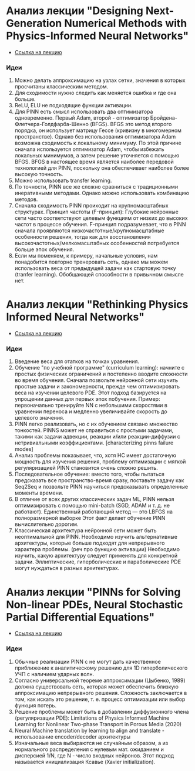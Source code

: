 # Анализ лекции "Designing Next-Generation Numerical Methods with Physics-Informed Neural Networks"

- [Ссылка на лекцию](https://www.youtube.com/watch?v=BiB82F_fgUw&ab_channel=NHR%40FAU)

### Идеи
1. Можно делать аппроксимацию на узлах сетки, значения в которых просчитаны классическим методом.
2. Для сходимости нужно следить как меняется ошибка и где она больше.
3. ReLU, ELU не подходящие функции активации.
4. Для PINN есть смысл использовать два оптимизатора одновременно. Первый Adam, второй - оптимизатор Бройдена-Флетчера-Голдфарба-Шенно (BFGS). BFGS это метод второго порядка, он использует матрицу Гессе (кривизну в многомерном пространстве). Однако без использования оптимизатора Adam возможна сходимость к локальному минимуму. По этой причине сначала используется оптимизатор Adam, чтобы избежать локальных минимумов, а затем решение уточняется с помощью BFGS. BFGS в настоящее время является наиболее передовой технологией для PINN, поскольку она обеспечивает наиболее более высокую точность.
5. Можно использовать transfer learning.
6. По точности, PINN все же сложно сравниться с традиционными инеративными методами. Однако можно использовать комбинацию методов.
7. Сначала сходимость PINN проиходит на крупномасштабных структурах. 
Принцип частоты (F-принцип): Глубокие нейронные сети часто соответствуют целевым функциям от низких до высоких частот в процессе обучения.
F-принцип подразумевает, что в PINN сначала проявляются низкочастотные/крупномасштабные особенности решения, тогда как для восстановления высокочастотных/мелкомасштабных особенностей потребуется больше эпох обучения.
8. Если мы поменяем, к примеру, начальные условия, нам понадобится повторно тренеровать сеть, однако мы можем использовать веса от предыдущей задачи как стартовую точку (tranfer learning). Обобщающей способности в привычном смысле нет.

# Анализ лекции "Rethinking Physics Informed Neural Networks"

- [Ссылка на лекцию](https://www.youtube.com/watch?v=qYmkUXH7TCY&ab_channel=AmirGholaminejad)

### Идеи
1. Введение веса для отатков на точках уравнения.
2. Обучение "по учебной программе" (curriculum learning): начните с простых физических ограничений и постепенно вводите сложности во время обучения. Сначала позвольте нейронной сети изучить простые задачи и закономерности, прежде чем оптимизировать веса на изучении целевого PDE. Этот подход базируется на упрощении данных для первых эпох побучения.
Пример: первоначально тренируйте NN с небольшими скоростями в уравнении переноса и медленно увеличивайте скорость до целевого значения.
3. PINN легко реализовать, но с их обучением связано множество тонкостей.
PINNS может не справиться с простыми задачами, такими как задачи адвекции, реакции и/или реакции-диффузии с нетривиальными коэффициентами. [characterizing pinns failure modes]
4. Анализ проблемы показывает, что, хотя НС имеет достаточную мощность для изучения решения, проблему оптимизации с мягкой регуляризацией PINN становится очень сложно решить.
5. Последовательное обучение: вместо того, чтобы пытаться предсказать все пространство-время сразу, поставьте задачу как Seq2Seq и позвольте PINN научиться предсказывать определенные моменты времени.
6. В отличие от всех других классических задач ML, PINN нельзя оптимизировать с помощью mini-batch (SGD, ADAM и т. д. не работают). Единственный работающий метод — это LBFGS на полноразмерной выборке Этот факт делает обучение PINN вычислительно дорогим.
7. Классическая архитектура нейронной сети может быть неоптимальной для PINN. Необходимо изучить альтернативные архитектуры, которые больше подходят для непрерывного характера проблемы. (реч про функцию активации) Необходимо изучить, какую архитектуру следует применять для конкретной задачи. Эллиптические, гиперболические и параболические PDE могут нуждаться в разных архитектурах.

# Анализ лекции "PINNs for Solving Non-linear PDEs, Neural Stochastic Partial Differential Equations"

- [Ссылка на лекцию](https://www.youtube.com/watch?v=eqcXwc8RLCA&ab_channel=CRUNCHGroup%3AHomeofMath%2BMachineLearning%2BX)

### Идеи
1. Обычные реализации PINN с не могут дать качественное приближение к аналитическому решению для 1D гиперболического УЧП с наличием ударных волн.
2. Согласно универсальной теореме аппроксимации (Цыбенко, 1989) должна существовать сеть, которая может обеспечить близкую аппроксимацию непрерывного решения. Сложность заключается в том, как искать это решение, т. е. процесс оптимизации или выбор функция потерь. 
3. Решение проблемы может быть в добавлении диффузионного члена (регуляризации PDE): Limitations of Physics Informed Machine Learning for Nonlinear Two-phase Transport in Porous Media (2020)
4. Neural Machine translation by learning to align and translate - использование encoder/decoder архитектуры
5. Изначальные веса выбираются не случайным образом, а из нормального распределения с нулевым мат. ожиданием и дисперсией 1/N, где N - число входных нейронов. Этот подход называется инициализация Ксавье (Xavier initialization).